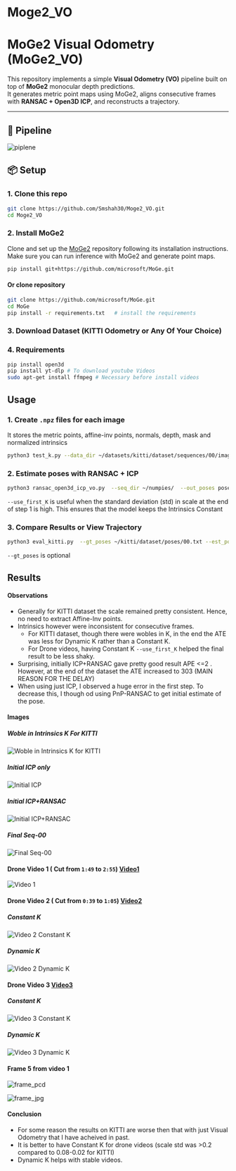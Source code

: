 # Moge2_VO
# MoGe2 Visual Odometry (MoGe2_VO)

This repository implements a simple **Visual Odometry (VO)** pipeline built on top of **MoGe2** monocular depth predictions.  
It generates metric point maps using MoGe2, aligns consecutive frames with **RANSAC + Open3D ICP**, and reconstructs a trajectory.

---
## 🔀 Pipeline 
![piplene](results/pipeline2.png)
## 📦 Setup

### 1. Clone this repo
```bash
git clone https://github.com/Smshah30/Moge2_VO.git
cd Moge2_VO
```

### 2. Install MoGe2
Clone and set up the [MoGe2](https://github.com/microsoft/MoGe) repository following its installation instructions.  
Make sure you can run inference with MoGe2 and generate point maps.

```bash
pip install git+https://github.com/microsoft/MoGe.git
```

#### Or clone repository
```bash
git clone https://github.com/microsoft/MoGe.git
cd MoGe
pip install -r requirements.txt   # install the requirements
```
### 3. Download Dataset (KITTI Odometry or Any Of Your Choice)
### 4. Requirements
```bash
pip install open3d
pip install yt-dlp # To download youtube Videos
sudo apt-get install ffmpeg # Necessary before install videos
```

## Usage

### 1. Create `.npz` files for each image
It stores the metric points, affine-inv points, normals, depth, mask and normalized intrinsics

```bash
python3 test_k.py --data_dir ~/datasets/kitti/dataset/sequences/00/image_0/ --ext png --save_path ~/numpies/ --max_images 30 # max_images for a quick run
```

### 2. Estimate poses with RANSAC + ICP

```bash
python3 ransac_open3d_icp_vo.py  --seq_dir ~/numpies/  --out_poses poses/pose.txt --levels 3 --iters 10 7 5 --subsample 8 --max_corr 20000 --use_first_K
```
`--use_first_K` is useful when the standard deviation (std) in scale at the end of step 1 is high. This ensures that the model keeps the Intrinsics Constant

### 3. Compare Results or View Trajectory
```bash
python3 eval_kitti.py  --gt_poses ~/kitti/dataset/poses/00.txt --est_poses poses_v2.txt --save_plot vid2_est.png
```
`--gt_poses` is optional 


## Results

#### Observations
- Generally for KITTI dataset the scale remained pretty consistent. Hence, no need to extract Affine-Inv points.
- Intrinsics however were inconsistent for consecutive frames.
  - For KITTI dataset, though there were wobles in K, in the end the ATE was less for Dynamic K rather than a Constant K.
  - For Drone videos, having Constant K `--use_first_K` helped the final result to be less shaky.
- Surprising, initially ICP+RANSAC gave pretty good result APE <=2 . However, at the end of the dataset the ATE increased to 303 (MAIN REASON FOR THE DELAY)
- When using just ICP, I observed a huge error in the first step. To decrease this, I though od using PnP-RANSAC to get initial estimate of the pose.

#### Images
##### Woble in Intrinsics K For KITTI
![Woble in Intrinsics K for KITTI](results/normalized_intrinsics_parameters.png)

##### Initial ICP only
![Initial ICP](results/kitti_vo_trajectory.png)

##### Initial ICP+RANSAC
![Initial ICP+RANSAC](results/kitti_vo_trajectory_rnsc.png)

##### Final Seq-00
![Final Seq-00](results/kitti_vo_trajectory_3d2.png)

#### Drone Video 1 ( Cut from `1:49` to `2:55`) [Video1](https://www.youtube.com/watch?v=8zJ5wv6NIlY)
![Video 1](results/vid1_est.png)

#### Drone Video 2 ( Cut from `0:39` to `1:05`) [Video2](https://www.youtube.com/watch?v=4zWq3pkJ8NI)
##### Constant K
![Video 2 Constant K](results/vid2_est.png)

##### Dynamic K
![Video 2 Dynamic K](results/vid22_est.png)

#### Drone Video 3 [Video3](https://www.youtube.com/watch?v=Zwa5i1yZu7w)
##### Constant K
![Video 3 Constant K](results/vid3_est.png)

##### Dynamic K
![Video 3 Dynamic K](results/vid32_est.png)

#### Frame 5 from video 1
![frame_pcd](results/Frame5Video1.png)  

![frame_jpg](results/frame_0005.jpg)  
  

#### Conclusion
- For some reason the results on KITTI are worse then that with just Visual Odometry that I have acheived in past.
- It is better to have Constant K for drone videos (scale std was >0.2 compared to 0.08-0.02 for KITTI)
- Dynamic K helps with stable videos.









